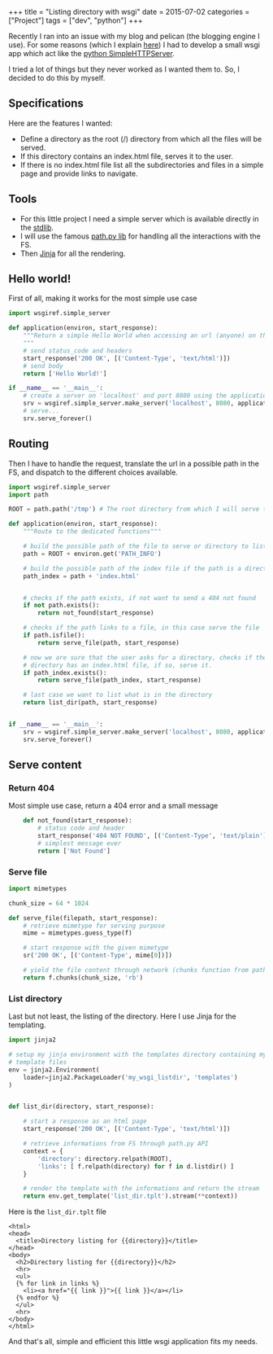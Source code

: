 +++
title = "Listing directory with wsgi"
date = 2015-07-02
categories = ["Project"]
tags = ["dev", "python"]
+++

Recently I ran into an issue with my blog and pelican
(the blogging engine I use). For some reasons (which I explain [here]())
I had to develop a small wsgi app which act like the
[python SimpleHTTPServer](https://docs.python.org/2/library/simplehttpserver.html).

I tried a lot of things but they never worked as I wanted them to.
So, I decided to do this by myself.

## Specifications

Here are the features I wanted:

* Define a directory as the root (/) directory from which all the files will be
served.
* If this directory contains an index.html file, serves it to the user.
* If there is no index.html file list all the subdirectories and files in a
simple page and provide links to navigate.

## Tools

* For this little project I need a simple server which is available directly
in the [stdlib](https://docs.python.org/2/library/simplehttpserver.html).
* I will use the famous [path.py lib](https://github.com/jaraco/path.py) for
handling all the interactions with the FS.
* Then [Jinja](https://github.com/jaraco/path.py) for all the rendering.

## Hello world!

First of all, making it works for the most simple use case
```python
import wsgiref.simple_server

def application(environ, start_response):
	"""Return a simple Hello World when accessing an url (anyone) on the server
	"""
	# send status_code and headers
	start_response('200 OK', [('Content-Type', 'text/html')])
	# send body
	return ['Hello World!']

if __name__ == '__main__':
	# create a server on 'localhost' and port 8080 using the application
	srv = wsgiref.simple_server.make_server('localhost', 8080, application)
	# serve...
	srv.serve_forever()
```

## Routing

Then I have to handle the request, translate the url in a possible path in the
FS, and dispatch to the different choices available.

```python
import wsgiref.simple_server
import path

ROOT = path.path('/tmp') # The root directory from which I will serve the files

def application(environ, start_response):
	"""Route to the dedicated functions"""

	# build the possible path of the file to serve or directory to list
	path = ROOT + environ.get('PATH_INFO')

	# build the possible path of the index file if the path is a directory
    path_index = path + 'index.html'


	# checks if the path exists, if not want to send a 404 not found
    if not path.exists():
        return not_found(start_response)

	# checks if the path links to a file, in this case serve the file
    if path.isfile():
        return serve_file(path, start_response)

	# now we are sure that the user asks for a directory, checks if the
	# directory has an index.html file, if so, serve it.
    if path_index.exists():
        return serve_file(path_index, start_response)

	# last case we want to list what is in the directory
    return list_dir(path, start_response)


if __name__ == '__main__':
	srv = wsgiref.simple_server.make_server('localhost', 8080, application)
	srv.serve_forever()

```

## Serve content

### Return 404

Most simple use case, return a 404 error and a small message
```python
	def not_found(start_response):
		# status code and header
        start_response('404 NOT FOUND', [('Content-Type', 'text/plain')])
		# simplest message ever
        return ['Not Found']
```

### Serve file
```python
import mimetypes

chunk_size = 64 * 1024

def serve_file(filepath, start_response):
	# retrieve mimetype for serving purpose
	mime = mimetypes.guess_type(f)

	# start response with the given mimetype
	sr('200 OK', [('Content-Type', mime[0])])

	# yield the file content through network (chunks function from path.py)
	return f.chunks(chunk_size, 'rb')
```

### List directory

Last but not least, the listing of the directory. Here I use Jinja for the
templating.

```python
import jinja2

# setup my jinja environment with the templates directory containing my
# template files
env = jinja2.Environment(
    loader=jinja2.PackageLoader('my_wsgi_listdir', 'templates')
)


def list_dir(directory, start_response):

	# start a response as an html page
	start_response('200 OK', [('Content-Type', 'text/html')])

	# retrieve informations from FS through path.py API
	context = {
		'directory': directory.relpath(ROOT),
		'links': [ f.relpath(directory) for f in d.listdir() ]
	}

	# render the template with the informations and return the stream
	return env.get_template('list_dir.tplt').stream(**context))

```

Here is the `list_dir.tplt` file


```jinja
<html>
<head>
  <title>Directory listing for {{directory}}</title>
</head>
<body>
  <h2>Directory listing for {{directory}}</h2>
  <hr>
  <ul>
  {% for link in links %}
    <li><a href="{{ link }}">{{ link }}</a></li>
  {% endfor %}
  </ul>
  <hr>
</body>
</html>
```

And that's all, simple and efficient this little wsgi application fits my
needs.
